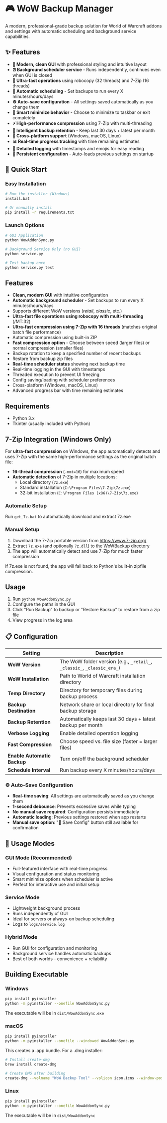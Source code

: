 # 🎮 WoW Backup Manager

A modern, professional-grade backup solution for World of Warcraft addons and settings with automatic scheduling and background service capabilities.

## ✨ Features

- **🎨 Modern, clean GUI** with professional styling and intuitive layout
- **⏰ Background scheduler service** - Runs independently, continues even when GUI is closed
- **🚀 Ultra-fast operations** using robocopy (32 threads) and 7-Zip (16 threads)
- **🔄 Automatic scheduling** - Set backups to run every X minutes/hours/days
- **⚙️ Auto-save configuration** - All settings saved automatically as you change them
- **📱 Smart minimize behavior** - Choose to minimize to taskbar or exit completely
- **⚡ High-performance compression** using 7-Zip with multi-threading
- **💾 Intelligent backup retention** - Keep last 30 days + latest per month
- **🔧 Cross-platform support** (Windows, macOS, Linux)
- **📊 Real-time progress tracking** with time remaining estimates
- **📝 Detailed logging** with timestamps and emojis for easy reading
- **🔄 Persistent configuration** - Auto-loads previous settings on startup

## 🚀 Quick Start

### Easy Installation

```bash
# Run the installer (Windows)
install.bat

# Or manually install
pip install -r requirements.txt
```

### Launch Options

```bash
# GUI Application
python WowAddonSync.py

# Background Service Only (no GUI)
python service.py

# Test backup once
python service.py test
```

## Features

- **Clean, modern GUI** with intuitive configuration
- **Automatic background scheduler** - Set backups to run every X minutes/hours/days
- Supports different WoW versions (_retail_, _classic_, etc.)
- **Ultra-fast file operations using robocopy with multi-threading** (/MT:32)
- **Ultra-fast compression using 7-Zip with 16 threads** (matches original batch file performance)
- Automatic compression using built-in ZIP
- **Fast compression option** - Choose between speed (larger files) or normal compression (smaller files)
- Backup rotation to keep a specified number of recent backups
- Restore from backup zip files
- **Real-time scheduler status** showing next backup time
- Real-time logging in the GUI with timestamps
- Threaded execution to prevent UI freezing
- Config saving/loading with scheduler preferences
- Cross-platform (Windows, macOS, Linux)
- Advanced progress bar with time remaining estimates

## Requirements

- Python 3.x
- Tkinter (usually included with Python)

## 7-Zip Integration (Windows Only)

For **ultra-fast compression** on Windows, the app automatically detects and uses 7-Zip with the same high-performance settings as the original batch file:

- **16-thread compression** (`-mmt=16`) for maximum speed
- **Automatic detection** of 7-Zip in multiple locations:
  - Local directory (`7z.exe`)
  - Standard installation (`C:\Program Files\7-Zip\7z.exe`)
  - 32-bit installation (`C:\Program Files (x86)\7-Zip\7z.exe`)

### Automatic Setup

Run `get_7z.bat` to automatically download and extract 7z.exe

### Manual Setup

1. Download the 7-Zip portable version from https://www.7-zip.org/
2. Extract `7z.exe` (and optionally `7z.dll`) to the WoWBackup directory
3. The app will automatically detect and use 7-Zip for much faster compression

If 7z.exe is not found, the app will fall back to Python's built-in zipfile compression.

## Usage

1. Run `python WowAddonSync.py`
2. Configure the paths in the GUI
3. Click "Run Backup" to backup or "Restore Backup" to restore from a zip file
4. View progress in the log area

## 📋 Configuration

| Setting                     | Description                                                             |
| --------------------------- | ----------------------------------------------------------------------- |
| **WoW Version**             | The WoW folder version (e.g., `_retail_`, `_classic_`, `_classic_era_`) |
| **WoW Installation**        | Path to World of Warcraft installation directory                        |
| **Temp Directory**          | Directory for temporary files during backup process                     |
| **Backup Destination**      | Network share or local directory for final backup storage               |
| **Backup Retention**        | Automatically keeps last 30 days + latest backup per month              |
| **Verbose Logging**         | Enable detailed operation logging                                       |
| **Fast Compression**        | Choose speed vs. file size (faster = larger files)                      |
| **Enable Automatic Backup** | Turn on/off the background scheduler                                    |
| **Schedule Interval**       | Run backup every X minutes/hours/days                                   |

### ⚙️ Auto-Save Configuration

- **Real-time saving**: All settings are automatically saved as you change them
- **1-second debounce**: Prevents excessive saves while typing
- **No manual save required**: Configuration persists immediately
- **Automatic loading**: Previous settings restored when app restarts
- **Manual save option**: "💾 Save Config" button still available for confirmation

## 🎯 Usage Modes

### GUI Mode (Recommended)

- Full-featured interface with real-time progress
- Visual configuration and status monitoring
- Smart minimize options when scheduler is active
- Perfect for interactive use and initial setup

### Service Mode

- Lightweight background process
- Runs independently of GUI
- Ideal for servers or always-on backup scheduling
- Logs to `logs/service.log`

### Hybrid Mode

- Run GUI for configuration and monitoring
- Background service handles automatic backups
- Best of both worlds - convenience + reliability

## Building Executable

### Windows

```bash
pip install pyinstaller
python -m pyinstaller --onefile WowAddonSync.py
```

The executable will be in `dist/WowAddonSync.exe`

### macOS

```bash
pip install pyinstaller
python -m pyinstaller --onefile --windowed WowAddonSync.py
```

This creates a .app bundle. For a .dmg installer:

```bash
# Install create-dmg
brew install create-dmg

# Create DMG after building
create-dmg --volname "WoW Backup Tool" --volicon icon.icns --window-pos 200 120 --window-size 800 400 --icon-size 100 --icon "WoW Backup Tool.app" 200 190 --hide-extension "WoW Backup Tool.app" --app-drop-link 600 185 "WoW Backup Tool.dmg" "dist/"
```

### Linux

```bash
pip install pyinstaller
python -m pyinstaller --onefile WowAddonSync.py
```

The executable will be in `dist/WowAddonSync`
